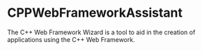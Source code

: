 # CPPWebFrameworkAssistant
The C++ Web Framework Wizard is a tool to aid in the creation of applications using the C++ Web Framework.
